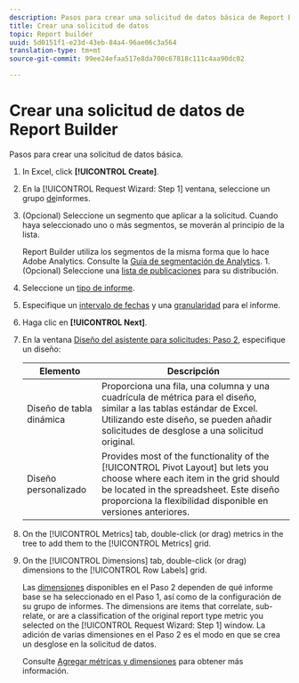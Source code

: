 ```yaml
---
description: Pasos para crear una solicitud de datos básica de Report Builder.
title: Crear una solicitud de datos
topic: Report builder
uuid: 5d0151f1-e23d-43eb-84a4-96ae06c3a564
translation-type: tm+mt
source-git-commit: 99ee24efaa517e8da700c67818c111c4aa90dc02

---
```



# Crear una solicitud de datos de Report Builder

Pasos para crear una solicitud de datos básica.

1. In Excel, click **[!UICONTROL Create]**.
1. En la [!UICONTROL Request Wizard: Step 1] ventana, seleccione un grupo [de](/help/analyze/report-builder/data-requests/selecting-report-suites/t-select-report-suites.md)informes.
1. (Opcional) Seleccione un segmento que aplicar a la solicitud. Cuando haya seleccionado uno o más segmentos, se moverán al principio de la lista.

   Report Builder utiliza los segmentos de la misma forma que lo hace Adobe Analytics. Consulte la [Guía de segmentación de Analytics](https://marketing.adobe.com/resources/help/es_ES/analytics/segment/). 1. (Opcional) Seleccione una [lista de publicaciones](/help/analyze/report-builder/data-requests/allow-publishing-list-overrides.md) para su distribución.
1. Seleccione un [tipo de informe](/help/analyze/report-builder/data-requests/c-report-types/select-report-types.md).
1. Especifique un [intervalo de fechas](/help/analyze/report-builder/data-requests/configuring-report-dates/custom-calendar.md) y una [granularidad](/help/analyze/report-builder/data-requests/configuring-report-dates/granularity.md) para el informe.
1. Haga clic en **[!UICONTROL Next]**.
1. En la ventana [Diseño del asistente para solicitudes: Paso 2](/help/analyze/report-builder/layout/layout.md), especifique un diseño:

   | Elemento | Descripción |
   |---|---|
   | Diseño de tabla dinámica | Proporciona una fila, una columna y una cuadrícula de métrica para el diseño, similar a las tablas estándar de Excel. Utilizando este diseño, se pueden añadir solicitudes de desglose a una solicitud original. |
   | Diseño personalizado | Provides most of the functionality of the [!UICONTROL Pivot Layout] but lets you choose where each item in the grid should be located in the spreadsheet. Este diseño proporciona la flexibilidad disponible en versiones anteriores. |

1. On the [!UICONTROL Metrics] tab, double-click (or drag) metrics in the tree to add them to the [!UICONTROL Metrics] grid.
1. On the [!UICONTROL Dimensions] tab, double-click (or drag) dimensions to the [!UICONTROL Row Labels] grid.

   Las [dimensiones](https://marketing.adobe.com/resources/help/es_ES/reference/dimensions.html) disponibles en el Paso 2 dependen de qué informe base se ha seleccionado en el Paso 1, así como de la configuración de su grupo de informes. The dimensions are items that correlate, sub-relate, or are a classification of the original report type metric you selected on the [!UICONTROL Request Wizard: Step 1] window. La adición de varias dimensiones en el Paso 2 es el modo en que se crea un desglose en la solicitud de datos.

   Consulte [Agregar métricas y dimensiones](/help/analyze/report-builder/layout/c-metrics-dimensions/t-add-metrics-and-dimensions.md) para obtener más información.
